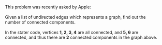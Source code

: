 This problem was recently asked by Apple:
<br><br>
Given a list of undirected edges which represents a graph, find out the number of connected components.
<br><br>
In the stater code, vertices <b>1, 2, 3, 4</b> are all connected, and <b>5, 6</b> are connected, and thus there are <b>2</b> connected components in the graph above.
